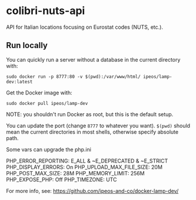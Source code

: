 # colibri-nuts-api

API for Italian locations focusing on Eurostat codes (NUTS, etc.).

## Run locally

You can quickly run a server without a database in the current directory with:

```
sudo docker run -p 8777:80 -v $(pwd):/var/www/html/ ipeos/lamp-dev:latest
```

Get the Docker image with:

```
sudo docker pull ipeos/lamp-dev
```

NOTE: you shouldn't run Docker as root, but this is the default setup.

You can update the port (change `8777` to whatever you want). `$(pwd)` should mean the current directories in most shells, otherwise specify absolute path.

Some vars can upgrade the php.ini

PHP_ERROR_REPORTING: E_ALL & ~E_DEPRECATED & ~E_STRICT
PHP_DISPLAY_ERRORS: On
PHP_UPLOAD_MAX_FILE_SIZE: 20M
PHP_POST_MAX_SIZE: 28M
PHP_MEMORY_LIMIT: 256M
PHP_EXPOSE_PHP: Off
PHP_TIMEZONE: UTC

For more info, see: https://github.com/ipeos-and-co/docker-lamp-dev/